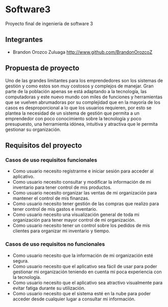# Software3
Proyecto final de ingeniería de software 3

## Integrantes
* Brandon Orozco Zuluaga http://www.github.com/BrandonOrozcoZ

## Propuesta de proyecto
Uno de las grandes limitantes para los emprendedores son los sistemas de gestión y como estos son muy costosos y complejos de manejar. Gran parte de la población apenas se está adaptando a la tecnología, las computadoras y este nuevo mundo con miles de funciones y herramientas que se vuelven abrumadoras por su complejidad que en la mayoría de los casos es desproporcional a lo que los usuarios requieren, por esto se plantea la necesidad de un sistema de gestión que permita a un emprendedor con poco conocimiento sobre la tecnología y poco presupuesto, una herramienta idónea, intuitiva y atractiva que le permita gestionar su organización.

## Requisitos del proyecto
### Casos de uso requisitos funcionales

* Como usuario necesito registrarme e iniciar sesión para acceder al aplicativo.
* Como usuario necesito consultar y modificar la información de mi inventario para tener control de mis productos.
* Como usuario necesito organizar las ventas de mi organización para mantener el control de mis finanzas.
* Como usuario necesito tener gestión de las compras que realizo para tener control de mis gastos e inventario.
* Como usuario necesito una visualización general de toda mi organización para tener mayor control de mi organización.
* Como usuario necesito tener un control sobre los pedidos de mis clientes para organizar mi inventario y tiempo.

### Casos de uso requisitos no funcionales

* Como usuario necesito que la información de mi organización esté segura.
* Como usuario necesito que el aplicativo sea fácil de usar para poder gestionar mi organización teniendo en cuenta mi poca experiencia con la tecnología.
* Como usuario necesito que el aplicativo sea atractivo visualmente para evitar fatiga durante su utilización.
* Como usuario necesito que el sistema esté en la nube para poder acceder desde cualquier lugar a consultar mi información.

